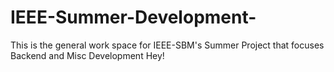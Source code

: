 # IEEE-Summer-Development-
This is the general work space for IEEE-SBM's Summer Project that focuses Backend and Misc Development 
Hey!
